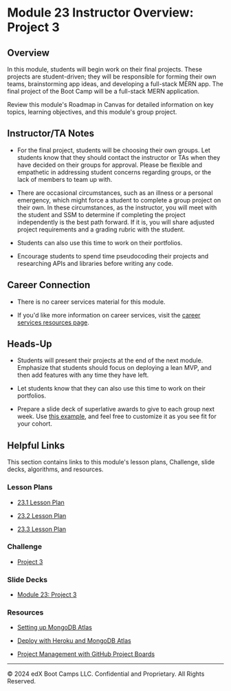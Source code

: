 # Module 23 Instructor Overview: Project 3

## Overview

In this module, students will begin work on their final projects. These projects are student-driven; they will be responsible for forming their own teams, brainstorming app ideas, and developing a full-stack MERN app. The final project of the Boot Camp will be a full-stack MERN application.

Review this module's Roadmap in Canvas for detailed information on key topics, learning objectives, and this module's group project.

## Instructor/TA Notes

* For the final project, students will be choosing their own groups. Let students know that they should contact the instructor or TAs when they have decided on their groups for approval. Please be flexible and empathetic in addressing student concerns regarding groups, or the lack of members to team up with.

* There are occasional circumstances, such as an illness or a personal emergency, which might force a student to complete a group project on their own. In these circumstances, as the instructor, you will meet with the student and SSM to determine if completing the project independently is the best path forward. If it is, you will share adjusted project requirements and a grading rubric with the student.

* Students can also use this time to work on their portfolios.

* Encourage students to spend time pseudocoding their projects and researching APIs and libraries before writing any code.

## Career Connection

* There is no career services material for this module.

* If you'd like more information on career services, visit the [career services resources page](https://careernetwork.2u.com/?utm_medium=Academics&utm_source=boot_camp/).

## Heads-Up

* Students will present their projects at the end of the next module. Emphasize that students should focus on deploying a lean MVP, and then add features with any time they have left.

* Let students know that they can also use this time to work on their portfolios.

* Prepare a slide deck of superlative awards to give to each group next week. Use [this example](https://docs.google.com/presentation/d/1QlPJhHnHvLLtKheKl4opm7tibkjjALZeAzwVvZdJDO0/edit?usp=sharing), and feel free to customize it as you see fit for your cohort.

## Helpful Links

This section contains links to this module's lesson plans, Challenge, slide decks, algorithms, and resources.

### Lesson Plans

* [23.1 Lesson Plan](./01-Day/23.1-LESSON-PLAN.md)

* [23.2 Lesson Plan](./02-Day/23.2-LESSON-PLAN.md)

* [23.3 Lesson Plan](./03-Day/23.3-LESSON-PLAN.md)

### Challenge

* [Project 3](../../../01-Class-Content/24-Project-3-Contd/02-Challenge/README.md)

### Slide Decks

* [Module 23: Project 3](https://docs.google.com/presentation/d/1LEi2YB8KGHHD4naTSMMWv4QUrDl34tTkdDoX9AcK3UE/edit?usp=sharing)

### Resources

* [Setting up MongoDB Atlas](https://coding-boot-camp.github.io/full-stack/mongodb/how-to-set-up-mongodb-atlas)

* [Deploy with Heroku and MongoDB Atlas](https://coding-boot-camp.github.io/full-stack/mongodb/deploy-with-heroku-and-mongodb-atlas)

* [Project Management with GitHub Project Boards](https://docs.github.com/en/github/managing-your-work-on-github/about-project-boards)

---
© 2024 edX Boot Camps LLC. Confidential and Proprietary. All Rights Reserved.
